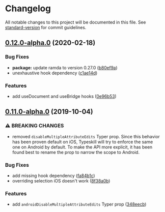 # Changelog

All notable changes to this project will be documented in this file. See [standard-version](https://github.com/conventional-changelog/standard-version) for commit guidelines.

## [0.12.0-alpha.0](https://github.com/typeskill/typeskill/compare/v0.11.0-alpha.0...v0.12.0-alpha.0) (2020-02-18)


### Bug Fixes

* **package:** update ramda to version 0.27.0 ([b80ef9a](https://github.com/typeskill/typeskill/commit/b80ef9a))
* unexhaustive hook dependency ([c1ae14d](https://github.com/typeskill/typeskill/commit/c1ae14d))


### Features

* add useDocument and useBridge hooks ([0e96b53](https://github.com/typeskill/typeskill/commit/0e96b53))

## [0.11.0-alpha.0](https://github.com/typeskill/typeskill/compare/v0.10.0-beta.19...v0.11.0-alpha.0) (2019-10-04)


### ⚠ BREAKING CHANGES

* removed `disableMultipleAttributeEdits` Typer prop.
Since this behavior has been proven default on iOS, Typeskill will try
to enforce the same one on Android by default. To make the API more
explicit, it has been found best to rename the prop to narrow the scope
to Android.

### Bug Fixes

* add missing hook dependency ([fa84b1c](https://github.com/typeskill/typeskill/commit/fa84b1c))
* overriding selection iOS doesn't work ([8f38a0b](https://github.com/typeskill/typeskill/commit/8f38a0b))


### Features

* add `androidDisableMultipleAttributeEdits` Typer prop ([348eecb](https://github.com/typeskill/typeskill/commit/348eecb))
